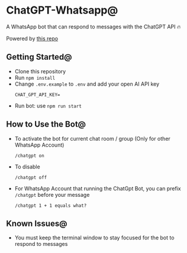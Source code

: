 # ChatGPT-Whatsapp@

A WhatsApp bot that can respond to messages with the ChatGPT API 🔥

Powered by [this repo](https://github.com/transitive-bullshit/chatgpt-api)

## Getting Started@

* Clone this repository
* Run `npm install`
* Change `.env.example` to `.env` and add your open AI API key
	```env
	CHAT_GPT_API_KEY=
	```
* Run bot: use `npm run start`

## How to Use the Bot@
* To activate the bot for current chat room / group (Only for other WhatsApp Account)
	```
	/chatgpt on
	```
* To disable
	```
	/chatgpt off
	```
* For WhatsApp Account that running the ChatGpt Bot, you can prefix `/chatgpt` before your message
	```
	/chatgpt 1 + 1 equals what?
	```

## Known Issues@

* You must keep the terminal window to stay focused for the bot to respond to messages
